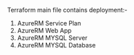 Terraform main file contains deployment:-
1. AzureRM Service Plan
2. AzureRM Web App
3. AzureRM MYSQL Server
4. AzureRM MYSQL Database
